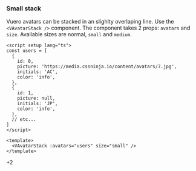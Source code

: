 ### Small stack

Vuero avatars can be stacked in an slighlty overlaping line.
Use the `<VAvatarStack />` component. The component takes 2 props:
`avatars` and `size`. Available sizes are normal, `small` and `medium`.

<!--code-->

```vue
<script setup lang="ts">
const users = [
  {
    id: 0,
    picture: 'https://media.cssninja.io/content/avatars/7.jpg',
    initials: 'AC',
    color: 'info',
  },
  {
    id: 1,
    picture: null,
    initials: 'JP',
    color: 'info',
  },
  // etc...
]
</script>

<template>
  <VAvatarStack :avatars="users" size="small" />
</template>
```

<!--/code-->

<!--example-->
<div class="avatar-stack">
    <VAvatar picture="https://media.cssninja.io/content/avatars/7.jpg" size="small" />
    <VAvatar initials="JO" color="info" size="small" />
    <VAvatar picture="/images/avatars/svg/vuero-1.svg" size="small" />
    <VAvatar picture="https://media.cssninja.io/content/avatars/5.jpg" size="small" />
    <VAvatar initials="CP" color="success" size="small" />
    <VAvatar picture="https://media.cssninja.io/content/avatars/5.jpg" size="small" />
    <div class="v-avatar is-small">
        <span class="avatar is-more">
            <span class="inner">
                <span>+2</span>
            </span>
        </span>
    </div>
</div>

<!--/example-->
